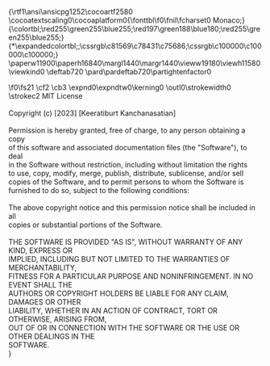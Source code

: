 {\rtf1\ansi\ansicpg1252\cocoartf2580
\cocoatextscaling0\cocoaplatform0{\fonttbl\f0\fnil\fcharset0 Monaco;}
{\colortbl;\red255\green255\blue255;\red197\green188\blue180;\red255\green255\blue255;}
{\*\expandedcolortbl;;\cssrgb\c81569\c78431\c75686;\cssrgb\c100000\c100000\c100000;}
\paperw11900\paperh16840\margl1440\margr1440\vieww19180\viewh11580\viewkind0
\deftab720
\pard\pardeftab720\partightenfactor0

\f0\fs21 \cf2 \cb3 \expnd0\expndtw0\kerning0
\outl0\strokewidth0 \strokec2 MIT License\
\
Copyright (c) [2023] [Keeratiburt Kanchanasatian]\
\
Permission is hereby granted, free of charge, to any person obtaining a copy\
of this software and associated documentation files (the "Software"), to deal\
in the Software without restriction, including without limitation the rights\
to use, copy, modify, merge, publish, distribute, sublicense, and/or sell\
copies of the Software, and to permit persons to whom the Software is\
furnished to do so, subject to the following conditions:\
\
The above copyright notice and this permission notice shall be included in all\
copies or substantial portions of the Software.\
\
THE SOFTWARE IS PROVIDED "AS IS", WITHOUT WARRANTY OF ANY KIND, EXPRESS OR\
IMPLIED, INCLUDING BUT NOT LIMITED TO THE WARRANTIES OF MERCHANTABILITY,\
FITNESS FOR A PARTICULAR PURPOSE AND NONINFRINGEMENT. IN NO EVENT SHALL THE\
AUTHORS OR COPYRIGHT HOLDERS BE LIABLE FOR ANY CLAIM, DAMAGES OR OTHER\
LIABILITY, WHETHER IN AN ACTION OF CONTRACT, TORT OR OTHERWISE, ARISING FROM,\
OUT OF OR IN CONNECTION WITH THE SOFTWARE OR THE USE OR OTHER DEALINGS IN THE\
SOFTWARE.\
}